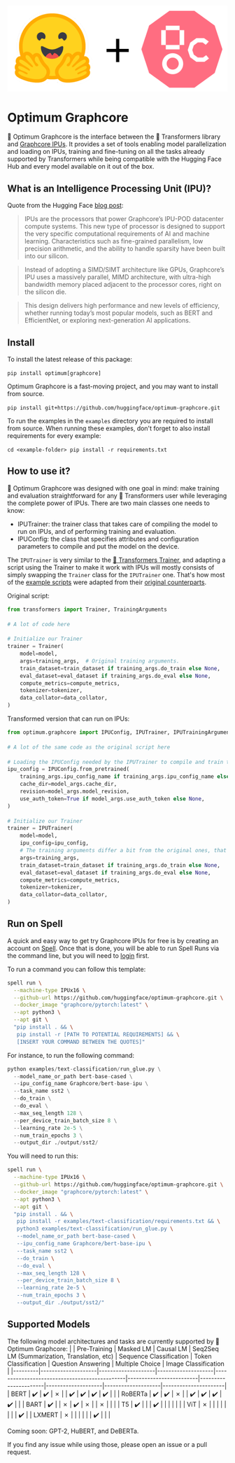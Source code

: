 <p align="center">
    <img src="readme_logo.png" />
</p>

# Optimum Graphcore

🤗 Optimum Graphcore is the interface between the 🤗 Transformers library and [Graphcore IPUs](https://www.graphcore.ai/products/ipu).
It provides a set of tools enabling model parallelization and loading on IPUs, training and fine-tuning on all the tasks already supported by Transformers while being compatible with the Hugging Face Hub and every model available on it out of the box.

## What is an Intelligence Processing Unit (IPU)?
Quote from the Hugging Face [blog post](https://huggingface.co/blog/graphcore#what-is-an-intelligence-processing-unit):
>IPUs are the processors that power Graphcore’s IPU-POD datacenter compute systems. This new type of processor is designed to support the very specific computational requirements of AI and machine learning. Characteristics such as fine-grained parallelism, low precision arithmetic, and the ability to handle sparsity have been built into our silicon.

> Instead of adopting a SIMD/SIMT architecture like GPUs, Graphcore’s IPU uses a massively parallel, MIMD architecture, with ultra-high bandwidth memory placed adjacent to the processor cores, right on the silicon die.

> This design delivers high performance and new levels of efficiency, whether running today’s most popular models, such as BERT and EfficientNet, or exploring next-generation AI applications.

## Install
To install the latest release of this package:

`pip install optimum[graphcore]`

Optimum Graphcore is a fast-moving project, and you may want to install from source.

`pip install git+https://github.com/huggingface/optimum-graphcore.git`

To run the examples in the `examples` directory you are required to install from source. When running these examples, don't forget to also install requirements for every example:

`cd <example-folder>
pip install -r requirements.txt`

## How to use it?
🤗 Optimum Graphcore was designed with one goal in mind: make training and evaluation straightforward for any 🤗 Transformers user while leveraging the complete power of IPUs.
There are two main classes one needs to know:
- IPUTrainer: the trainer class that takes care of compiling the model to run on IPUs, and of performing training and evaluation.
- IPUConfig: the class that specifies attributes and configuration parameters to compile and put the model on the device.

The `IPUTrainer` is very similar to the [🤗 Transformers Trainer](https://huggingface.co/docs/transformers/main_classes/trainer), and adapting a script using the Trainer to make it work with IPUs will mostly consists of simply swapping the `Trainer` class for the `IPUTrainer` one. That's how most of the [example scripts](https://github.com/huggingface/optimum-graphcore/tree/main/examples) were adapted from their [original counterparts](https://github.com/huggingface/transformers/tree/master/examples/pytorch).

Original script:
```python
from transformers import Trainer, TrainingArguments

# A lot of code here

# Initialize our Trainer
trainer = Trainer(
    model=model,
    args=training_args,  # Original training arguments.
    train_dataset=train_dataset if training_args.do_train else None,
    eval_dataset=eval_dataset if training_args.do_eval else None,
    compute_metrics=compute_metrics,
    tokenizer=tokenizer,
    data_collator=data_collator,
)
```


Transformed version that can run on IPUs:
```python
from optimum.graphcore import IPUConfig, IPUTrainer, IPUTrainingArguments

# A lot of the same code as the original script here

# Loading the IPUConfig needed by the IPUTrainer to compile and train the model on IPUs
ipu_config = IPUConfig.from_pretrained(
    training_args.ipu_config_name if training_args.ipu_config_name else model_args.model_name_or_path,
    cache_dir=model_args.cache_dir,
    revision=model_args.model_revision,
    use_auth_token=True if model_args.use_auth_token else None,
)

# Initialize our Trainer
trainer = IPUTrainer(
    model=model,
    ipu_config=ipu_config,
    # The training arguments differ a bit from the original ones, that is why we use IPUTrainingArguments
    args=training_args,
    train_dataset=train_dataset if training_args.do_train else None,
    eval_dataset=eval_dataset if training_args.do_eval else None,
    compute_metrics=compute_metrics,
    tokenizer=tokenizer,
    data_collator=data_collator,
)
```

## Run on Spell

A quick and easy way to get try Graphcore IPUs for free is by creating an account on [Spell](https://spell.ml/graphcore). Once that is done, you will be able to run Spell Runs via the command line, but you will need to [login](https://spell.ml/docs/quickstart/#logging-in) first.

<!-- TODO: insert that once Spell Run links work => either via a link (that you can find on multiple examples and model cards) or via the command line (you will need to [login](https://spell.ml/docs/quickstart/#logging-in) first). -->

To run a command you can follow this template:

```bash
spell run \
  --machine-type IPUx16 \
  --github-url https://github.com/huggingface/optimum-graphcore.git \
  --docker_image "graphcore/pytorch:latest" \
  --apt python3 \
  --apt git \
  "pip install . && \
   pip install -r [PATH TO POTENTIAL REQUIREMENTS] && \
   [INSERT YOUR COMMAND BETWEEN THE QUOTES]"
```

For instance, to run the following command:

```python
python examples/text-classification/run_glue.py \
  --model_name_or_path bert-base-cased \
  --ipu_config_name Graphcore/bert-base-ipu \
  --task_name sst2 \
  --do_train \
  --do_eval \
  --max_seq_length 128 \
  --per_device_train_batch_size 8 \
  --learning_rate 2e-5 \
  --num_train_epochs 3 \
  --output_dir ./output/sst2/
```

You will need to run this:
```bash
spell run \
  --machine-type IPUx16 \
  --github-url https://github.com/huggingface/optimum-graphcore.git \
  --docker_image "graphcore/pytorch:latest" \
  --apt python3 \
  --apt git \
  "pip install . && \
   pip install -r examples/text-classification/requirements.txt && \
   python3 examples/text-classification/run_glue.py \
   --model_name_or_path bert-base-cased \
   --ipu_config_name Graphcore/bert-base-ipu \
   --task_name sst2 \
   --do_train \
   --do_eval \
   --max_seq_length 128 \
   --per_device_train_batch_size 8 \
   --learning_rate 2e-5 \
   --num_train_epochs 3 \
   --output_dir ./output/sst2/"
```

## Supported Models
The following model architectures and tasks are currently supported by 🤗 Optimum Graphcore:
|         | Pre-Training       | Masked LM          | Causal LM          | Seq2Seq LM (Summarization, Translation, etc) | Sequence Classification | Token Classification | Question Answering | Multiple Choice    | Image Classification |
|---------|--------------------|--------------------|--------------------|----------------------------------------------|-------------------------|----------------------|--------------------|--------------------|----------------------|
| BERT    | :heavy_check_mark: | :heavy_check_mark: | ✗                  |                                              | :heavy_check_mark:      | :heavy_check_mark:   | :heavy_check_mark: | :heavy_check_mark: |                      |
| RoBERTa | :heavy_check_mark: | :heavy_check_mark: | ✗                  |                                              | :heavy_check_mark:      | :heavy_check_mark:   | :heavy_check_mark: | :heavy_check_mark: |                      |
| BART    | :heavy_check_mark: |                    | ✗                  | :heavy_check_mark:                           | ✗                       |                      | ✗                  |                    |                      |
| T5      | :heavy_check_mark: |                    |                    | :heavy_check_mark:                           |                         |                      |                    |                    |                      |
| ViT     | ✗                  |                    |                    |                                              |                         |                      |                    |                    | :heavy_check_mark:   |
| LXMERT  | ✗                  |                    |                    |                                              |                         |                      | :heavy_check_mark: |                    |                      |

Coming soon: GPT-2, HuBERT, and DeBERTa.

If you find any issue while using those, please open an issue or a pull request.

